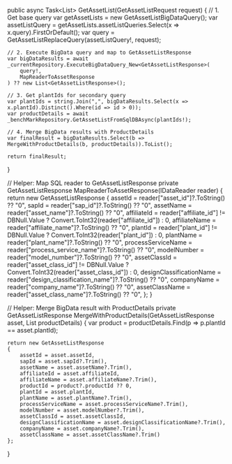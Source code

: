 public async Task<List<GetAssetListResponse>> GetAssetList(GetAssetListRequest request)
{
    // 1. Get base query
    var getAssetLists = new GetAssetListBigDataQuery();
    var assetListQuery = getAssetLists.assetListQueries.Select(x => x.query).FirstOrDefault();
    var query = GetAssetListReplaceQuery(assetListQuery!, request);

    // 2. Execute BigData query and map to GetAssetListResponse
    var bigDataResults = await _currentRepository.ExecuteBigDataQuery_New<GetAssetListResponse>(
        query!,
        MapReaderToAssetResponse
    ) ?? new List<GetAssetListResponse>();

    // 3. Get plantIds for secondary query
    var plantIds = string.Join(",", bigDataResults.Select(x => x.plantId).Distinct().Where(id => id > 0));
    var productDetails = await _benchMarkRepository.GetAssetListFromSqlDBAsync(plantIds!);

    // 4. Merge BigData results with ProductDetails
    var finalResult = bigDataResults.Select(b => MergeWithProductDetails(b, productDetails)).ToList();

    return finalResult;
}

// Helper: Map SQL reader to GetAssetListResponse
private GetAssetListResponse MapReaderToAssetResponse(IDataReader reader)
{
    return new GetAssetListResponse
    {
        assetId = reader["asset_id"]?.ToString() ?? "0",
        sapId = reader["sap_id"]?.ToString() ?? "0",
        assetName = reader["asset_name"]?.ToString() ?? "0",
        affiliateId = reader["affiliate_id"] != DBNull.Value ? Convert.ToInt32(reader["affiliate_id"]) : 0,
        affiliateName = reader["affiliate_name"]?.ToString() ?? "0",
        plantId = reader["plant_id"] != DBNull.Value ? Convert.ToInt32(reader["plant_id"]) : 0,
        plantName = reader["plant_name"]?.ToString() ?? "0",
        processServiceName = reader["process_service_name"]?.ToString() ?? "0",
        modelNumber = reader["model_number"]?.ToString() ?? "0",
        assetClassId = reader["asset_class_id"] != DBNull.Value ? Convert.ToInt32(reader["asset_class_id"]) : 0,
        designClassificationName = reader["design_classification_name"]?.ToString() ?? "0",
        companyName = reader["company_name"]?.ToString() ?? "0",
        assetClassName = reader["asset_class_name"]?.ToString() ?? "0",
    };
}

// Helper: Merge BigData result with ProductDetails
private GetAssetListResponse MergeWithProductDetails(GetAssetListResponse asset, List<ProductDetailsBySapIdSpResponse> productDetails)
{
    var product = productDetails.Find(p => p.plantId == asset.plantId);

    return new GetAssetListResponse
    {
        assetId = asset.assetId,
        sapId = asset.sapId?.Trim(),
        assetName = asset.assetName?.Trim(),
        affiliateId = asset.affiliateId,
        affiliateName = asset.affiliateName?.Trim(),
        productId = product?.productId ?? 0,
        plantId = asset.plantId,
        plantName = asset.plantName?.Trim(),
        processServiceName = asset.processServiceName?.Trim(),
        modelNumber = asset.modelNumber?.Trim(),
        assetClassId = asset.assetClassId,
        designClassificationName = asset.designClassificationName?.Trim(),
        companyName = asset.companyName?.Trim(),
        assetClassName = asset.assetClassName?.Trim()
    };
}
